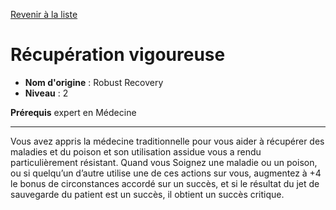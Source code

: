 [Revenir à la liste](list.md)

# Récupération vigoureuse

 * **Nom d'origine** : Robust Recovery
 * **Niveau** : 2


<p><span id="ctl00_MainContent_DetailedOutput"><strong>Prérequis</strong> expert en Médecine<br></span></p>
<hr>
<p>Vous avez appris la médecine traditionnelle pour vous aider à récupérer des maladies et du poison et son utilisation assidue vous a rendu particulièrement résistant. Quand vous Soignez une maladie ou un poison, ou si quelqu’un d’autre utilise une de ces actions sur vous, augmentez à +4 le bonus de circonstances accordé sur un succès, et si le résultat du jet de sauvegarde du patient est un succès, il obtient un succès critique.&nbsp;</p>